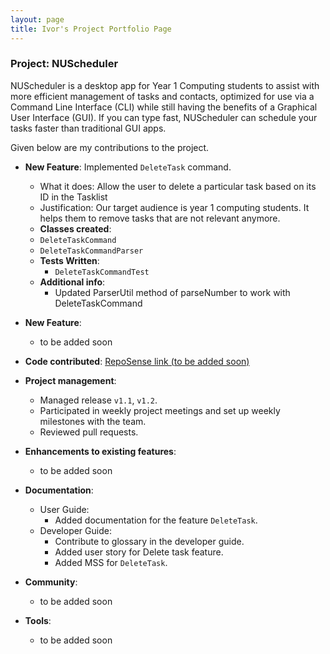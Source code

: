 ```yaml
---
layout: page
title: Ivor's Project Portfolio Page
---
```


### Project: NUScheduler

NUScheduler is a desktop app for Year 1 Computing students to assist with more efficient management of tasks and contacts, optimized for use via a Command Line Interface (CLI) while still having the benefits of a Graphical User Interface (GUI). If you can type fast, NUScheduler can schedule your tasks faster than traditional GUI apps.

Given below are my contributions to the project.

* **New Feature**: Implemented `DeleteTask` command.
    * What it does: Allow the user to delete a particular task based on its ID in the Tasklist
    * Justification: Our target audience is year 1 computing students. It helps them to remove tasks that are not relevant anymore.
    * **Classes created**:
    * `DeleteTaskCommand`
    * `DeleteTaskCommandParser`
    * **Tests Written**:
        * `DeleteTaskCommandTest`
    * **Additional info**:
        * Updated ParserUtil method of parseNumber to work with DeleteTaskCommand

* **New Feature**:
    * to be added soon

* **Code contributed**: [RepoSense link (to be added soon)]()

* **Project management**:
    * Managed release `v1.1`, `v1.2`.
    * Participated in weekly project meetings and set up weekly milestones with the team.
    * Reviewed pull requests.

* **Enhancements to existing features**:
    * to be added soon

* **Documentation**:
    * User Guide:
        * Added documentation for the feature `DeleteTask`.
    * Developer Guide:
        * Contribute to glossary in the developer guide.
        * Added user story for Delete task feature.
        * Added MSS for `DeleteTask`.

* **Community**:
    * to be added soon

* **Tools**:
    * to be added soon
